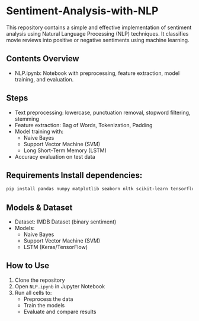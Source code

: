 # Sentiment-Analysis-with-NLP
This repository contains a simple and effective implementation of sentiment analysis using Natural Language Processing (NLP) techniques. It classifies movie reviews into positive or negative sentiments using machine learning.


## Contents Overview

- NLP.ipynb: Notebook with preprocessing, feature extraction, model training, and evaluation.

## Steps

- Text preprocessing: lowercase, punctuation removal, stopword filtering, stemming
- Feature extraction: Bag of Words, Tokenization, Padding
- Model training with:
  - Naive Bayes
  - Support Vector Machine (SVM)
  - Long Short-Term Memory (LSTM)
- Accuracy evaluation on test data

## Requirements Install dependencies: 
```bash 
pip install pandas numpy matplotlib seaborn nltk scikit-learn tensorflow
``` 
## Models & Dataset

- Dataset: IMDB Dataset (binary sentiment)
- Models:
  - Naive Bayes
  - Support Vector Machine (SVM)
  - LSTM (Keras/TensorFlow)

## How to Use

1. Clone the repository
2. Open `NLP.ipynb` in Jupyter Notebook
3. Run all cells to:
   - Preprocess the data
   - Train the models
   - Evaluate and compare results


